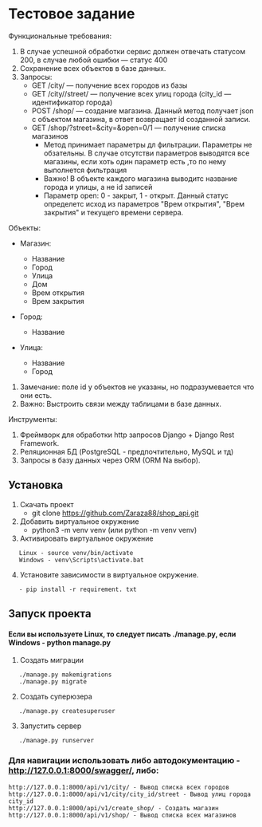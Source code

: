 # Тестовое задание

Функциональные требования:

1. В случае успешной обработки сервис должен
отвечать статусом 200, в случае любой ошибки —
статус 400
2. Сохранение всех объектов в базе данных.
3. Запросы:
    - GET /city/ — получение всех городов из базы
    - GET /city//street/ — получение всех улиц города
(city_id — идентификатор города)
    - POST /shop/ — создание магазина. Данный метод
получает json c объектом магазина, в ответ
возвращает id созданной записи.
    - GET /shop/?street=&city=&open=0/1 — получение
списка магазинов
        - Метод принимает параметры дл фильтрации.
Параметры не обзательны. В случае отсутстви
параметров выводятся все магазины, если хоть
один параметр есть ,то по нему выполнется
фильтрация
        - Важно! В объекте каждого магазина
выводитс название города и улицы, а не id
записей
        - Параметр open: 0 - закрыт, 1 - открыт. Данный
статус определетс исход из параметров
"Врем открытия", "Врем закрытия" и текущего
времени сервера.

Объекты:
- Магазин:
    - Название 
    - Город
    - Улица
    - Дом
    - Врем открытия
    - Врем закрытия

- Город:
    - Название
- Улица:
    - Название
    - Город
1. Замечание: поле id у объектов не указаны, но
подразумевается что они есть.
2. Важно: Выстроить связи между таблицами в базе
данных.

Инструменты:
1. Фреймворк для обработки http запросов Django +
Django Rest Framework.
2. Реляционная БД (PostgreSQL - предпочтительно,
MySQL и тд)
3. Запросы в базу данных через ORM (ORM Nа выбор).


## Установка

1. Скачать проект
   - git clone https://github.com/Zaraza88/shop_api.git
2. Добавить виртуальное окружение
   - python3 -m venv venv  (или python -m venv venv)
3. Активировать виртуальное окружение
```
   Linux - source venv/bin/activate
   Windows - venv\Scripts\activate.bat
```
4. Установите зависимости в виртуальное окружение.

```
   - pip install -r requirement. txt
```
## Запуск проекта
#### Если вы используете Linux, то следует писать **./manage.py**, если Windows - **python manage.py**
1. Создать миграции
```
   ./manage.py makemigrations
   ./manage.py migrate
```
2. Создать суперюзера
```
   ./manage.py createsuperuser
```
3. Запустить сервер
```
   ./manage.py runserver
```
### Для навигации использовать либо автодокументацию - **http://127.0.0.1:8000/swagger/**, либо:
```
http://127.0.0.1:8000/api/v1/city/ - Вывод списка всех городов
http://127.0.0.1:8000/api/v1/city/city_id/street - Вывод улиц города city_id
http://127.0.0.1:8000/api/v1/create_shop/ - Создать магазин
http://127.0.0.1:8000/api/v1/shop/ - Вывод списка всех магазинов
```



